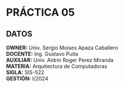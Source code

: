 # PRÁCTICA 05
## DATOS
**OWNER:** Univ. Sergio Moises Apaza Caballero  
**DOCENTE:** Ing. Gustavo Puita  
**AUXILIAR:** Univ. Aldrin Roger Perez Miranda  
**MATERIA:** Arquitectura de Computadoras  
**SIGLA:** SIS-522  
**GESTIÓN:** I/2024  